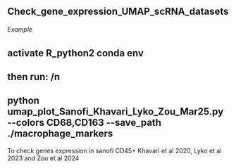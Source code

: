 
## Check_gene_expression_UMAP_scRNA_datasets

 ###### Example ######
##  activate R_python2 conda env
##  then run: /n
##  python umap_plot_Sanofi_Khavari_Lyko_Zou_Mar25.py --colors CD68,CD163 --save_path ./macrophage_markers

To check genes expression in sanofi CD45+ Khavari et al 2020, Lyko et al 2023 and Zou et al 2024 
